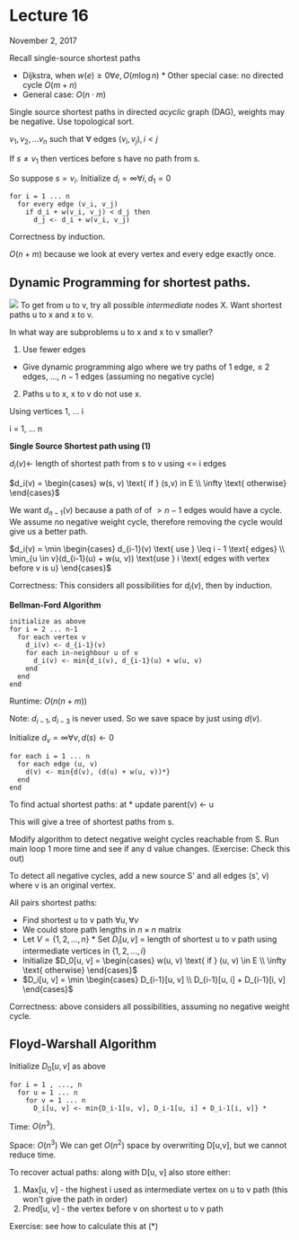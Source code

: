 # Lecture 16

November 2, 2017

Recall single-source shortest paths

- Dijkstra, when $w(e) \geq 0 \forall e, O(m \log n)$ \* Other special case: no directed cycle $O(m+n)$
- General case: $O(n \cdot m)$

Single source shortest paths in directed _acyclic_ graph (DAG), weights may be negative. Use topological sort.

$v_1, v_2, ... v_n$ such that $\forall$ edges $(v_i, v_j), i < j$

If $s \neq v_1$ then vertices before s have no path from s.

So suppose $s = v_i.$ Initialize $d_i = \infty \forall i, d_1 = 0$

```none
for i = 1 ... n
  for every edge (v_i, v_j)
    if d_i + w(v_i, v_j) < d_j then
      d_j <- d_i + w(v_i, v_j)
```

Correctness by induction.

$O(n+m)$ because we look at every vertex and every edge exactly once.

## Dynamic Programming for shortest paths.

![](/images/lectures/CS341/16-1.png) To get from u to v, try all possible _intermediate_ nodes X. Want shortest paths u to x and x to v.

In what way are subproblems u to x and x to v smaller?

1. Use fewer edges

- Give dynamic programming algo where we try paths of 1 edge, $\leq$ 2 edges, ..., $n-1$ edges (assuming no negative cycle)

2. Paths u to x, x to v do not use x.

Using vertices 1, ... i

i = 1, ... n

**Single Source Shortest path using (1)**

$d_i(v) \leftarrow$ length of shortest path from s to v using <= i edges

$d_i(v) = \begin{cases} w(s, v) \text{ if } (s,v) in E \\ \infty \text{ otherwise} \end{cases}$

We want $d_{n-1}(v)$ because a path of of $> n - 1$ edges would have a cycle. We assume no negative weight cycle, therefore removing the cycle would give us a better path.

$d_i(v) = \min \begin{cases} d_{i-1}(v) \text{ use } \leq i - 1 \text{ edges} \\ \min_{u \in v}(d_{i-1}(u) + w(u, v)) \text{use } i \text{ edges with vertex before v is u} \end{cases}$

Correctness: This considers all possibilities for $d_i(v)$, then by induction.

**Bellman-Ford Algorithm**

```none
initialize as above
for i = 2 ... n-1
  for each vertex v
    d_i(v) <- d_{i-1}(v)
    for each in-neighbour u of v
      d_i(v) <- min{d_i(v), d_{i-1}(u) + w(u, v)
    end
  end
end
```

Runtime: $O(n (n+m))$

Note: $d_{i-1}, d_{i-3}$ is never used. So we save space by just using $d(v)$.

Initialize $d_v = \infty \forall v, d(s) \leftarrow 0$

```none
for each i = 1 ... n
  for each edge (u, v)
    d(v) <- min{d(v), (d(u) + w(u, v))*}
  end
end
```

To find actual shortest paths: at \* update parent(v) <- u

This will give a tree of shortest paths from s.

Modify algorithm to detect negative weight cycles reachable from S. Run main loop 1 more time and see if any d value changes. (Exercise: Check this out)

To detect all negative cycles, add a new source S' and all edges (s', v) where v is an original vertex.

All pairs shortest paths:

- Find shortest u to v path $\forall u, \forall v$
- We could store path lengths in $n \times n$ matrix
- Let $V = \{1, 2, ..., n\}$ \* Set $D_i[u, v]$ = length of shortest u to v path using intermediate vertices in $\{1, 2, ..., i\}$
- Initialize $D_0[u, v] = \begin{cases} w(u, v) \text{ if } (u, v) \in E \\ \infty \text{ otherwise} \end{cases}$
- $D_i[u, v] = \min \begin{cases} D_{i-1}[u, v] \\ D_{i-1}[u, i] + D_{i-1}[i, v] \end{cases}$

Correctness: above considers all possibilities, assuming no negative weight cycle.

## Floyd-Warshall Algorithm

Initialize $D_0[u, v]$ as above

```none
for i = 1 , ..., n
  for u = 1 ... n
    for v = 1 ... n
      D_i[u, v] <- min{D_i-1[u, v], D_i-1[u, i] + D_i-1[i, v]} *
```

Time: $O(n^3)$.

Space: $O(n^3)$ We can get $O(n^2)$ space by overwriting D[u,v], but we cannot reduce time.

To recover actual paths: along with D[u, v] also store either:

1. Max[u, v] - the highest i used as intermediate vertex on u to v path (this won't give the path in order)
2. Pred[u, v] - the vertex before v on shortest u to v path

Exercise: see how to calculate this at (\*)
